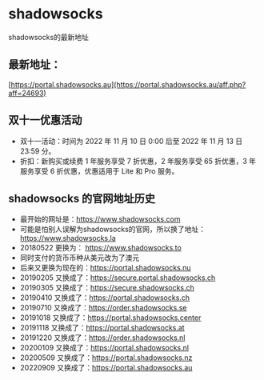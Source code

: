 # shadowsocks
shadowsocks的最新地址

## 最新地址：

[https://portal.shadowsocks.au](https://portal.shadowsocks.au/aff.php?aff=24693)

## 双十一优惠活动

* 双十一活动：时间为 2022 年 11 月 10 日 0:00 后至 2022 年 11 月 13 日 23:59 分。
* 折扣：新购买或续费 1 年服务享受 7 折优惠，2 年服务享受 65 折优惠，3 年服务享受 6 折优惠，优惠适用于 Lite 和 Pro 服务。

## shadowsocks 的官网地址历史

* 最开始的网址是：https://www.shadowsocks.com
* 可能是怕别人误解为shadowsocks的官网，所以换了地址：https://www.shadowsocks.la
* 20180522 更换为：  https://www.shadowsocks.to
* 同时支付的货币币种从美元改为了澳元
* 后来又更换为现在的：https://portal.shadowsocks.nu
* 20190205 又换成了：https://secure.portal.shadowsocks.ch
* 20190305 又换成了：https://secure.shadowsocks.ch
* 20190410 又换成了：https://portal.shadowsocks.ch
* 20190710 又换成了：https://order.shadowsocks.se
* 20191018 又换成了：https://portal.shadowsocks.center
* 20191118 又换成了：https://portal.shadowsocks.at
* 20191220 又换成了：https://order.shadowsocks.nl
* 20200109 又换成了：https://portal.shadowsocks.nl
* 20200509 又换成了：https://portal.shadowsocks.nz
* 20220909 又换成了：https://portal.shadowsocks.au
